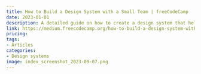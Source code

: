 ```yaml
---
title: How to Build a Design System with a Small Team | freeCodeCamp
date: 2023-01-01
description: A detailed guide on how to create a design system that helps teams maintain consistency, efficiency, and quality in their work.
link: https://medium.freecodecamp.org/how-to-build-a-design-system-with-a-small-team-53a3276d44ac
pricing: 
tags: 
- Articles
categories: 
- Design systems
image: index_screenshot_2023-09-07.png
---
```

